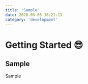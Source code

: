 ```yaml
---
title: 'Sample'
date: 2020-03-05 16:21:13
category: 'development'
---
```


# Getting Started 😎

## Sample

Sample